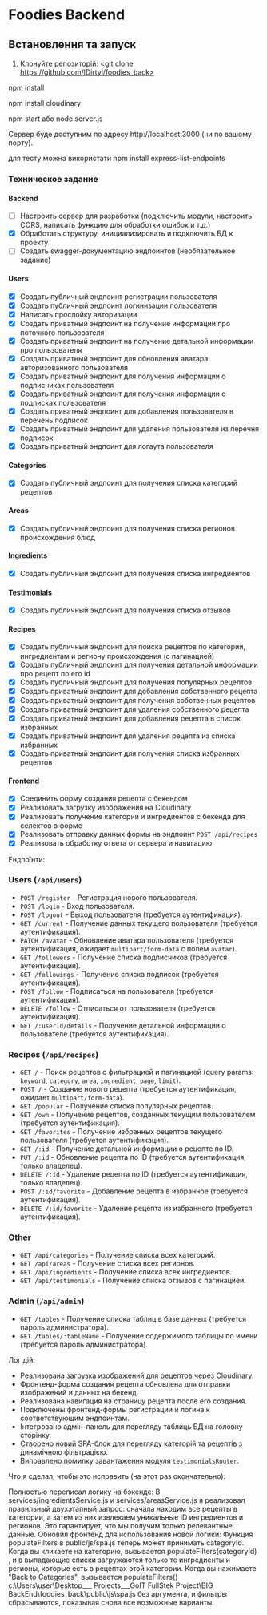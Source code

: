 
# Foodies Backend

## Встановлення та запуск

1. Клонуйте репозиторій:
<git clone https://github.com/lDirtyl/foodies_back> 

npm install

npm install cloudinary

npm start
або
node server.js

Сервер буде доступним по адресу http://localhost:3000 (чи по вашому порту).

для тесту можна використати
npm install express-list-endpoints

### Техническое задание

#### Backend
- [ ] Настроить сервер для разработки (подключить модули, настроить CORS, написать функцию для обработки ошибок и т.д.)
- [x] Обработать структуру, инициализировать и подключить БД к проекту
- [ ] Создать swagger-документацию эндпоинтов (необязательное задание)

#### Users
- [x] Создать публичный эндпоинт регистрации пользователя
- [x] Создать публичный эндпоинт логинизации пользователя
- [x] Написать прослойку авторизации
- [x] Создать приватный эндпоинт на получение информации про поточного пользователя
- [x] Создать приватный эндпоинт на получение детальной информации про пользователя
- [x] Создать приватный эндпоинт для обновления аватара авторизованного пользователя
- [x] Создать приватный эндпоинт для получения информации о подписчиках пользователя
- [x] Создать приватный эндпоинт для получения информации о подписках пользователя
- [x] Создать приватный эндпоинт для добавления пользователя в перечень подписок
- [x] Создать приватный эндпоинт для удаления пользователя из перечня подписок
- [x] Создать приватный эндпоинт для логаута пользователя

#### Categories
- [x] Создать публичный эндпоинт для получения списка категорий рецептов

#### Areas
- [x] Создать публичный эндпоинт для получения списка регионов происхождения блюд

#### Ingredients
- [x] Создать публичный эндпоинт для получения списка ингредиентов

#### Testimonials
- [x] Создать публичный эндпоинт для получения списка отзывов

#### Recipes
- [x] Создать публичный эндпоинт для поиска рецептов по категории, ингредиентам и региону происхождения (с пагинацией)
- [x] Создать публичный эндпоинт для получения детальной информации про рецепт по его id
- [x] Создать публичный эндпоинт для получения популярных рецептов
- [x] Создать приватный эндпоинт для добавления собственного рецепта
- [x] Создать приватный эндпоинт для получения собственных рецептов
- [x] Создать приватный эндпоинт для удаления собственного рецепта
- [x] Создать приватный эндпоинт для добавления рецепта в список избранных
- [x] Создать приватный эндпоинт для удаления рецепта из списка избранных
- [x] Создать приватный эндпоинт для получения списка избранных рецептов

#### Frontend
- [x] Соединить форму создания рецепта с бекендом
- [x] Реализовать загрузку изображения на Cloudinary
- [x] Реализовать получение категорий и ингредиентов с бекенда для селектов в форме
- [x] Реализовать отправку данных формы на эндпоинт `POST /api/recipes`
- [x] Реализовать обработку ответа от сервера и навигацию

Ендпоїнти:

### Users (`/api/users`)
- `POST /register` - Регистрация нового пользователя.
- `POST /login` - Вход пользователя.
- `POST /logout` - Выход пользователя (требуется аутентификация).
- `GET /current` - Получение данных текущего пользователя (требуется аутентификация).
- `PATCH /avatar` - Обновление аватара пользователя (требуется аутентификация, ожидает `multipart/form-data` с полем `avatar`).
- `GET /followers` - Получение списка подписчиков (требуется аутентификация).
- `GET /followings` - Получение списка подписок (требуется аутентификация).
- `POST /follow` - Подписаться на пользователя (требуется аутентификация).
- `DELETE /follow` - Отписаться от пользователя (требуется аутентификация).
- `GET /:userId/details` - Получение детальной информации о пользователе (требуется аутентификация).

### Recipes (`/api/recipes`)
- `GET /` - Поиск рецептов с фильтрацией и пагинацией (query params: `keyword`, `category`, `area`, `ingredient`, `page`, `limit`).
- `POST /` - Создание нового рецепта (требуется аутентификация, ожидает `multipart/form-data`).
- `GET /popular` - Получение списка популярных рецептов.
- `GET /own` - Получение рецептов, созданных текущим пользователем (требуется аутентификация).
- `GET /favorites` - Получение избранных рецептов текущего пользователя (требуется аутентификация).
- `GET /:id` - Получение детальной информации о рецепте по ID.
- `PUT /:id` - Обновление рецепта по ID (требуется аутентификация, только владелец).
- `DELETE /:id` - Удаление рецепта по ID (требуется аутентификация, только владелец).
- `POST /:id/favorite` - Добавление рецепта в избранное (требуется аутентификация).
- `DELETE /:id/favorite` - Удаление рецепта из избранного (требуется аутентификация).

### Other
- `GET /api/categories` - Получение списка всех категорий.
- `GET /api/areas` - Получение списка всех регионов.
- `GET /api/ingredients` - Получение списка всех ингредиентов.
- `GET /api/testimonials` - Получение списка отзывов с пагинацией.

### Admin (`/api/admin`)
- `GET /tables` - Получение списка таблиц в базе данных (требуется пароль администратора).
- `GET /tables/:tableName` - Получение содержимого таблицы по имени (требуется пароль администратора).

Лог дій:
- Реализована загрузка изображений для рецептов через Cloudinary.
- Фронтенд-форма создания рецепта обновлена для отправки изображений и данных на бекенд.
- Реализована навигация на страницу рецепта после его создания.
- Подключены фронтенд-формы регистрации и логина к соответствующим эндпоинтам.
- Інтегровано адмін-панель для перегляду таблиць БД на головну сторінку.
- Створено новий SPA-блок для перегляду категорій та рецептів з динамічною фільтрацією.
- Виправлено помилку завантаження модуля `testimonialsRouter`.



Что я сделал, чтобы это исправить (на этот раз окончательно):

Полностью переписал логику на бэкенде:
В 
services/ingredientsService.js
 и 
services/areasService.js
 я реализовал правильный двухэтапный запрос: сначала находим все рецепты в категории, а затем из них извлекаем уникальные ID ингредиентов и регионов. Это гарантирует, что мы получим только релевантные данные.
Обновил фронтенд для использования новой логики:
Функция 
populateFilters
 в 
public/js/spa.js
 теперь может принимать categoryId.
Когда вы кликаете на категорию, вызывается 
populateFilters(categoryId)
, и в выпадающие списки загружаются только те ингредиенты и регионы, которые есть в рецептах этой категории.
Когда вы нажимаете "Back to Categories", вызывается 
populateFilters()
c:\Users\user\Desktop\___ Projects\___GoIT FullStek Project\BIG BackEnd\foodies_back\public\js\spa.js
 без аргумента, и фильтры сбрасываются, показывая снова все возможные варианты.